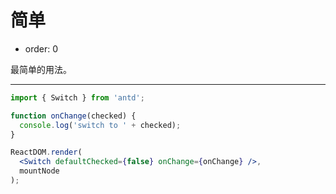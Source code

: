 # 简单

- order: 0

最简单的用法。

---

````jsx
import { Switch } from 'antd';

function onChange(checked) {
  console.log('switch to ' + checked);
}

ReactDOM.render(
  <Switch defaultChecked={false} onChange={onChange} />,
  mountNode
);
````
